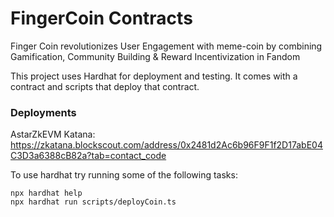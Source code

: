 # FingerCoin Contracts

Finger Coin revolutionizes
User Engagement with meme-coin
by combining Gamification, Community Building & 
Reward Incentivization in Fandom

This project uses Hardhat for deployment and testing. It comes with a contract and scripts that deploy that contract.

### Deployments
AstarZkEVM Katana: https://zkatana.blockscout.com/address/0x2481d2Ac6b96F9F1f2D17abE04C3D3a6388cB82a?tab=contact_code


To use hardhat try running some of the following tasks:

```shell
npx hardhat help
npx hardhat run scripts/deployCoin.ts
```
